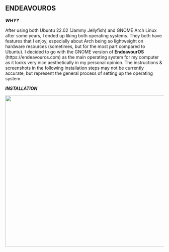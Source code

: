 ## ENDEAVOUROS

<b><i>WHY?</i></b>
<p>
After using both Ubuntu 22.02 (Jammy Jellyfish) and GNOME Arch Linux after some years, I ended up liking both operating systems. They both have features that I enjoy, especially about Arch being so lightweight on hardware resources (sometimes, but for the most part compared to Ubuntu). I decided to go with the GNOME version of <b>EndeavourOS</b> (https://endeavouros.com) as the main operating system for my computer as it looks very nice aesthetically in my personal opinion. The instructions & screenshots in the following installation steps may not be currently accurate, but represent the general process of setting up the operating system.
</p>

<b><i>INSTALLATION</i></b>
<p>

</p>
<center><img width="667" height="479" src="https://github.com/user-attachments/assets/13b86729-8768-422b-9837-ada67c975273" /></center>
